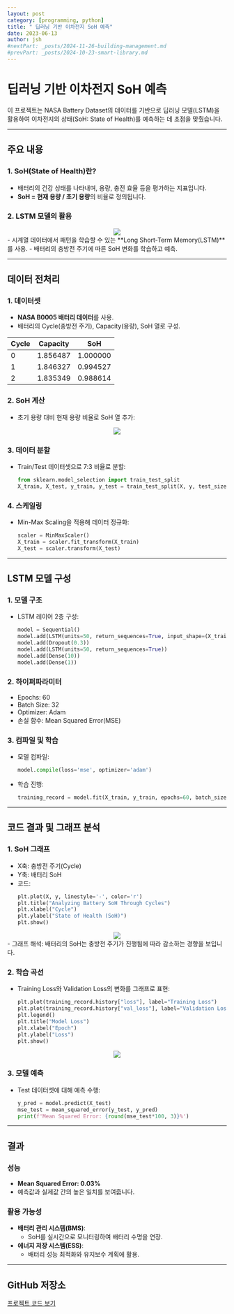 ```yaml
---
layout: post
category: [programming, python]
title: " 딥러닝 기반 이차전지 SoH 예측"
date: 2023-06-13
author: jsh
#nextPart: _posts/2024-11-26-building-management.md
#prevPart: _posts/2024-10-23-smart-library.md
---
```


# 딥러닝 기반 이차전지 SoH 예측

이 프로젝트는 NASA Battery Dataset의 데이터를 기반으로 딥러닝 모델(LSTM)을 활용하여 이차전지의 상태(SoH: State of Health)를 예측하는 데 초점을 맞췄습니다.

---

## 주요 내용

### 1. **SoH(State of Health)란?**
- 배터리의 건강 상태를 나타내며, 용량, 충전 효율 등을 평가하는 지표입니다.
- **SoH = 현재 용량 / 초기 용량**의 비율로 정의됩니다.

### 2. **LSTM 모델의 활용**
<div style="text-align: center;">
<a href="/assets/img/posts/soh1.jpg" data-lity>
  <img src="/assets/img/posts/soh1.jpg" style="width: auto; max-height: 500px;" />
</a>
</div>
- 시계열 데이터에서 패턴을 학습할 수 있는 **Long Short-Term Memory(LSTM)**를 사용.
- 배터리의 충방전 주기에 따른 SoH 변화를 학습하고 예측.

---

## 데이터 전처리

### 1. **데이터셋**
- **NASA B0005 배터리 데이터**를 사용.
- 배터리의 Cycle(충방전 주기), Capacity(용량), SoH 열로 구성.

| Cycle | Capacity   | SoH       |
|-------|------------|-----------|
| 0     | 1.856487   | 1.000000  |
| 1     | 1.846327   | 0.994527  |
| 2     | 1.835349   | 0.988614  |

### 2. **SoH 계산**
- 초기 용량 대비 현재 용량 비율로 SoH 열 추가:
 <div style="text-align: center;">
<a href="/assets/img/posts/soh2.png" data-lity>
  <img src="/assets/img/posts/soh2.png" style="width: auto; max-height: 500px;" />
</a>
</div>

### 3. **데이터 분할**
- Train/Test 데이터셋으로 7:3 비율로 분할:
  ```python
  from sklearn.model_selection import train_test_split
  X_train, X_test, y_train, y_test = train_test_split(X, y, test_size=0.3, random_state=7)
  ```

### 4. **스케일링**
- Min-Max Scaling을 적용해 데이터 정규화:
  ```python
  scaler = MinMaxScaler()
  X_train = scaler.fit_transform(X_train)
  X_test = scaler.transform(X_test)
  ```

---

## LSTM 모델 구성

### 1. **모델 구조**
- LSTM 레이어 2층 구성:
  ```python
  model = Sequential()
  model.add(LSTM(units=50, return_sequences=True, input_shape=(X_train.shape[1], X_train.shape[2])))
  model.add(Dropout(0.3))
  model.add(LSTM(units=50, return_sequences=True))
  model.add(Dense(10))
  model.add(Dense(1))
  ```

### 2. **하이퍼파라미터**
- Epochs: 60
- Batch Size: 32
- Optimizer: Adam
- 손실 함수: Mean Squared Error(MSE)

### 3. **컴파일 및 학습**
- 모델 컴파일:
  ```python
  model.compile(loss='mse', optimizer='adam')
  ```
- 학습 진행:
  ```python
  training_record = model.fit(X_train, y_train, epochs=60, batch_size=32, validation_data=(X_train, y_train), shuffle=True)
  ```

---

## 코드 결과 및 그래프 분석

### 1. **SoH 그래프**
- X축: 충방전 주기(Cycle)
- Y축: 배터리 SoH
- 코드:
  ```python
  plt.plot(X, y, linestyle='-', color='r')
  plt.title("Analyzing Battery SoH Through Cycles")
  plt.xlabel("Cycle")
  plt.ylabel("State of Health (SoH)")
  plt.show()
  ```
<div style="text-align: center;">
<a href="/assets/img/posts/soh3.png" data-lity>
  <img src="/assets/img/posts/soh3.png" style="width: auto; max-height: 500px;" />
</a>
</div>
- 그래프 해석: 배터리의 SoH는 충방전 주기가 진행됨에 따라 감소하는 경향을 보입니다.

### 2. **학습 곡선**
- Training Loss와 Validation Loss의 변화를 그래프로 표현:
  ```python
  plt.plot(training_record.history["loss"], label="Training Loss")
  plt.plot(training_record.history["val_loss"], label="Validation Loss")
  plt.legend()
  plt.title("Model Loss")
  plt.xlabel("Epoch")
  plt.ylabel("Loss")
  plt.show()
  ```
<div style="text-align: center;">
<a href="/assets/img/posts/soh4.png" data-lity>
  <img src="/assets/img/posts/soh4.png" style="width: auto; max-height: 500px;" />
</a>
</div>

### 3. **모델 예측**
- Test 데이터셋에 대해 예측 수행:
  ```python
  y_pred = model.predict(X_test)
  mse_test = mean_squared_error(y_test, y_pred)
  print(f'Mean Squared Error: {round(mse_test*100, 3)}%')
  ```

---

## 결과

### 성능
- **Mean Squared Error: 0.03%**  
- 예측값과 실제값 간의 높은 일치를 보여줍니다.

### 활용 가능성
- **배터리 관리 시스템(BMS)**:
  - SoH를 실시간으로 모니터링하여 배터리 수명을 연장.
- **에너지 저장 시스템(ESS)**:
  - 배터리 성능 최적화와 유지보수 계획에 활용.

---

## GitHub 저장소

[프로젝트 코드 보기](https://github.com/radon99/radon99.github.io/tree/main/projects/SoHEstimation)




